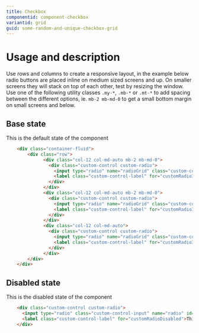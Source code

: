 ```yaml
---
title: Checkbox
componentid: component-checkbox
variantid: grid
guid: some-random-and-unique-checkbox-grid
---
```

# Usage and description
Use rows and columns to create a responsive layout, in the example below radio buttons are placed inline on medium sized screens and up. On smaller screens they will stack on top of each other, test by resizing the window. Use one of the following utility classes `.my-*`, `.mb-*` or `.mt-*` to add spacing between the different options, ie. `mb-2 mb-md-0` to get a small bottom margin on small screens and below.

## Base state
This is the default state of the component
```html
    <div class="container-fluid">
        <div class="row">
              <div class="col-12 col-md-auto mb-2 mb-md-0">
                <div class="custom-control custom-radio">
                  <input type="radio" name="radioGrid" class="custom-control-input" id="customRadioInline">
                  <label class="custom-control-label" for="customRadioInline">Select this custom radio button</label>
                </div>
              </div>
              <div class="col-12 col-md-auto mb-2 mb-md-0">
                <div class="custom-control custom-radio">
                  <input type="radio" name="radioGrid" class="custom-control-input" id="customRadioInline1">
                  <label class="custom-control-label" for="customRadioInline1">And this one</label>
                </div>
              </div>
              <div class="col-12 col-md-auto">
                <div class="custom-control custom-radio">
                  <input type="radio" name="radioGrid" class="custom-control-input" id="customRadioInline2">
                  <label class="custom-control-label" for="customRadioInline2">Don't forget me</label>
                </div>
              </div>
        </div>
    </div>
```

## Disabled state
This is the disabled state of the component
```html
    <div class="custom-control custom-radio">
      <input type="radio" class="custom-control-input" name="radio" id="customRadioDisabled" disabled>
      <label class="custom-control-label" for="customRadioDisabled">This option is disabled</label>
    </div>
```